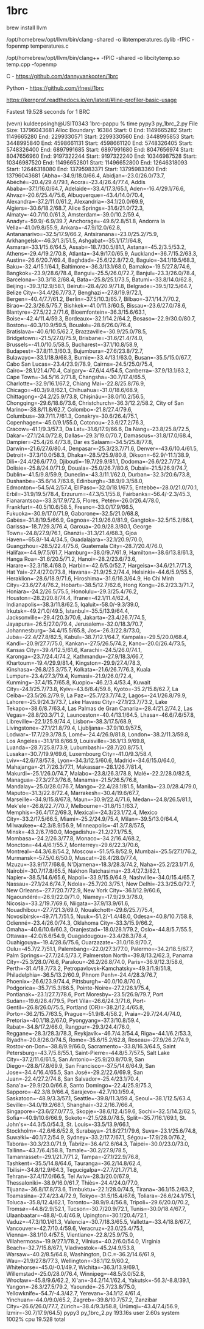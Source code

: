 # 1brc

brew install llvm  

/opt/homebrew/opt/llvm/bin/clang -shared -o libtemperatures.dylib -fPIC -fopenmp temperatures.c

/opt/homebrew/opt/llvm/bin/clang++ -fPIC -shared -o libcitytemp.so temp.cpp -fopenmp

C -  https://github.com/dannyvankooten/1brc

Python - https://github.com/ifnesi/1brc

https://kernprof.readthedocs.io/en/latest/#line-profiler-basic-usage

Fastest 19.528 seconds for 1 BRC

(vevn) kuldeepsingh@USIT0343 1brc-pappu % time pypy3 py_1brc_2.py
File Size: 13796043681
Alloc Boundary: 16384
Start: 0  End: 1149665282
Start: 1149665280  End: 2299330571
Start: 2299330560  End: 3448995853
Start: 3448995840  End: 4598661131
Start: 4598661120  End: 5748326405
Start: 5748326400  End: 6897991685
Start: 6897991680  End: 8047656974
Start: 8047656960  End: 9197322244
Start: 9197322240  End: 10346987528
Start: 10346987520  End: 11496652801
Start: 11496652800  End: 12646318093
Start: 12646318080  End: 13795983371
Start: 13795983360  End: 13796043681
{Abha=-34.9/18.0/66.4, Abidjan=-23.0/26.0/73.7, Abéché=-20.4/29.4/79.1, Accra=-23.4/26.4/77.4, Addis Ababa=-37.1/16.0/64.7, Adelaide=-33.4/17.3/65.1, Aden=-16.4/29.1/76.6, Ahvaz=-20.6/25.4/75.6, Albuquerque=-43.4/14.0/70.4, Alexandra=-37.2/11.0/61.2, Alexandria=-34.1/20.0/69.9, Algiers=-30.6/18.2/68.7, Alice Springs=-31.6/21.0/72.3, Almaty=-40.7/10.0/61.3, Amsterdam=-39.0/10.2/59.4, Anadyr=-59.9/-6.9/39.7, Anchorage=-49.6/2.8/51.8, Andorra la Vella=-41.0/9.8/55.9, Ankara=-47.9/12.0/62.8, Antananarivo=-32.5/17.9/66.2, Antsiranana=-23.0/25.2/75.9, Arkhangelsk=-46.3/1.3/51.5, Ashgabat=-35.1/17.1/64.8, Asmara=-33.1/15.6/64.5, Assab=-18.7/30.5/81.1, Astana=-45.2/3.5/53.2, Athens=-29.4/19.2/70.8, Atlanta=-34.9/17.0/65.9, Auckland=-36.7/15.2/63.3, Austin=-26.6/20.7/69.4, Baghdad=-25.6/22.8/72.0, Baguio=-34.1/19.5/68.3, Baku=-32.4/15.1/64.1, Baltimore=-36.3/13.1/68.0, Bamako=-19.5/27.8/74.6, Bangkok=-23.9/28.6/78.4, Bangui=-25.5/26.0/72.7, Banjul=-23.3/26.0/78.4, Barcelona=-30.3/18.2/68.4, Bata=-25.8/25.1/73.5, Batumi=-33.8/14.0/62.8, Beijing=-39.3/12.9/58.1, Beirut=-28.4/20.9/71.8, Belgrade=-39.5/12.5/64.7, Belize City=-34.4/26.7/73.7, Benghazi=-27.8/19.9/72.1, Bergen=-40.4/7.7/61.2, Berlin=-37.5/10.3/65.7, Bilbao=-37.1/14.7/70.2, Birao=-22.3/26.5/75.7, Bishkek=-41.0/11.3/60.5, Bissau=-23.6/27.0/78.6, Blantyre=-27.5/22.2/71.6, Bloemfontein=-36.3/15.6/63.1, Boise=-42.4/11.4/59.3, Bordeaux=-32.1/14.2/64.2, Bosaso=-22.9/30.0/80.7, Boston=-40.3/10.9/59.5, Bouaké=-28.6/26.0/76.4, Bratislava=-40.6/10.5/62.7, Brazzaville=-30.9/25.0/78.5, Bridgetown=-21.5/27.0/75.9, Brisbane=-31.6/21.4/74.0, Brussels=-41.0/10.5/58.5, Bucharest=-37.1/10.8/58.9, Budapest=-37.8/11.3/60.3, Bujumbura=-27.6/23.8/72.7, Bulawayo=-33.1/18.9/68.3, Burnie=-33.4/13.1/63.0, Busan=-35.5/15.0/67.7, Cabo San Lucas=-23.4/23.9/78.9, Cairns=-24.5/25.0/75.4, Cairo=-28.1/21.4/70.4, Calgary=-47.6/4.4/54.5, Canberra=-37.9/13.1/63.2, Cape Town=-34.5/16.2/71.8, Changsha=-30.7/17.4/65.5, Charlotte=-32.9/16.1/67.2, Chiang Mai=-22.8/25.8/76.9, Chicago=-40.3/9.8/62.1, Chihuahua=-31.0/18.6/68.9, Chittagong=-24.2/25.9/73.8, Chișinău=-38.0/10.2/56.5, Chongqing=-29.6/18.6/73.6, Christchurch=-36.3/12.2/58.2, City of San Marino=-38.8/11.8/62.7, Colombo=-21.8/27.4/79.6, Columbus=-39.7/11.7/61.3, Conakry=-30.6/26.4/75.1, Copenhagen=-45.0/9.1/55.0, Cotonou=-23.6/27.2/76.3, Cracow=-41.1/9.3/57.3, Da Lat=-31.6/17.9/66.6, Da Nang=-23.8/25.8/72.5, Dakar=-27.1/24.0/72.8, Dallas=-29.3/19.0/70.7, Damascus=-31.8/17.0/68.4, Dampier=-25.4/26.4/73.8, Dar es Salaam=-34.5/25.8/77.8, Darwin=-21.6/27.6/80.4, Denpasar=-25.3/23.7/71.6, Denver=-43.6/10.4/61.5, Detroit=-37.3/10.0/58.3, Dhaka=-28.5/25.9/80.8, Dikson=-62.9/-11.1/38.9, Dili=-24.4/26.6/77.0, Djibouti=-19.7/29.9/81.1, Dodoma=-26.6/22.7/72.4, Dolisie=-25.8/24.0/71.9, Douala=-25.0/26.7/80.6, Dubai=-21.5/26.9/74.7, Dublin=-41.5/9.8/59.9, Dunedin=-43.3/11.1/62.0, Durban=-32.3/20.6/73.8, Dushanbe=-35.6/14.7/63.6, Edinburgh=-38.9/9.3/58.0, Edmonton=-54.5/4.2/57.4, El Paso=-32.0/18.1/67.5, Entebbe=-28.0/21.0/70.1, Erbil=-31.9/19.5/78.4, Erzurum=-47.3/5.1/55.8, Fairbanks=-56.4/-2.3/45.3, Fianarantsoa=-33.3/17.9/72.5, Flores,  Petén=-26.0/26.4/78.0, Frankfurt=-40.5/10.6/58.5, Fresno=-33.0/17.9/66.5, Fukuoka=-30.9/17.0/71.9, Gaborone=-32.5/21.0/68.8, Gabès=-31.8/19.5/66.9, Gagnoa=-21.9/26.0/81.9, Gangtok=-32.5/15.2/66.1, Garissa=-18.7/29.3/76.4, Garoua=-20.9/28.3/80.1, George Town=-24.8/27.9/76.1, Ghanzi=-31.3/21.4/68.3, Gjoa Haven=-65.8/-14.4/34.5, Guadalajara=-32.1/20.9/70.0, Guangzhou=-28.5/22.4/75.6, Guatemala City=-28.7/20.4/76.0, Halifax=-44.9/7.5/61.7, Hamburg=-38.0/9.7/61.9, Hamilton=-38.6/13.8/61.3, Hanga Roa=-31.6/20.5/71.2, Hanoi=-28.2/23.6/73.6, Harare=-32.3/18.4/68.0, Harbin=-42.6/5.0/52.7, Hargeisa=-34.6/21.7/71.3, Hat Yai=-27.4/27.0/73.8, Havana=-21.9/25.2/74.4, Helsinki=-44.6/5.9/55.5, Heraklion=-28.6/18.9/71.6, Hiroshima=-31.6/16.3/64.9, Ho Chi Minh City=-23.6/27.4/76.2, Hobart=-38.5/12.7/62.6, Hong Kong=-26.2/23.3/71.7, Honiara=-24.2/26.5/75.5, Honolulu=-29.3/25.4/76.2, Houston=-28.2/20.8/74.4, Ifrane=-42.1/11.4/62.4, Indianapolis=-38.3/11.8/62.5, Iqaluit=-58.0/-9.3/39.0, Irkutsk=-49.2/1.0/49.5, Istanbul=-35.5/13.9/64.4, Jacksonville=-29.4/20.3/70.6, Jakarta=-23.4/26.7/74.5, Jayapura=-26.5/27.0/79.4, Jerusalem=-32.0/18.3/70.7, Johannesburg=-34.4/15.5/65.8, Jos=-26.3/22.8/73.0, Juba=-22.4/27.8/82.5, Kabul=-38.7/12.1/64.7, Kampala=-29.5/20.0/68.4, Kandi=-20.9/27.7/75.0, Kankan=-27.5/26.5/74.2, Kano=-20.0/26.4/73.5, Kansas City=-39.4/12.5/61.6, Karachi=-24.5/26.0/74.1, Karonga=-23.7/24.4/74.2, Kathmandu=-27.9/18.3/66.7, Khartoum=-19.4/29.9/81.4, Kingston=-29.9/27.4/78.3, Kinshasa=-26.8/25.3/75.7, Kolkata=-21.6/26.7/76.3, Kuala Lumpur=-23.4/27.3/79.4, Kumasi=-21.9/26.0/72.4, Kunming=-37.4/15.7/65.8, Kuopio=-46.2/3.4/53.4, Kuwait City=-24.1/25.7/73.8, Kyiv=-43.6/8.4/59.8, Kyoto=-35.2/15.8/62.7, La Ceiba=-23.5/26.2/79.9, La Paz=-25.7/23.7/74.2, Lagos=-24.1/26.8/79.9, Lahore=-25.9/24.3/73.7, Lake Havasu City=-27.1/23.7/73.2, Lake Tekapo=-38.6/8.7/63.4, Las Palmas de Gran Canaria=-28.4/21.2/74.2, Las Vegas=-28.8/20.3/71.2, Launceston=-40.4/13.1/64.5, Lhasa=-46.6/7.6/57.8, Libreville=-22.1/25.9/74.4, Lisbon=-38.3/17.5/68.9, Livingstone=-27.1/21.8/79.4, Ljubljana=-37.9/10.9/57.5, Lodwar=-17.7/29.3/78.5, Lomé=-24.4/26.9/81.8, London=-38.2/11.3/59.8, Los Angeles=-31.1/18.6/66.9, Louisville=-36.1/13.9/69.8, Luanda=-28.7/25.8/73.9, Lubumbashi=-28.7/20.8/75.1, Lusaka=-30.7/19.9/69.6, Luxembourg City=-41.0/9.3/58.4, Lviv=-42.6/7.8/57.8, Lyon=-34.3/12.5/60.6, Madrid=-34.6/15.0/64.0, Mahajanga=-21.7/26.3/77.1, Makassar=-28.1/26.7/81.4, Makurdi=-25.1/26.0/74.7, Malabo=-23.8/26.3/78.8, Malé=-22.2/28.0/82.5, Managua=-27.3/27.3/76.6, Manama=-21.5/26.5/76.8, Mandalay=-25.0/28.0/76.7, Mango=-22.4/28.1/81.5, Manila=-23.0/28.4/79.0, Maputo=-31.3/22.8/72.4, Marrakesh=-30.4/19.6/67.7, Marseille=-34.9/15.8/67.8, Maun=-30.9/22.4/71.6, Medan=-24.8/26.5/81.1, Mek'ele=-26.8/22.7/70.7, Melbourne=-31.8/15.1/63.7, Memphis=-36.4/17.2/69.3, Mexicali=-24.3/23.1/72.4, Mexico City=-33.2/17.5/66.5, Miami=-25.2/24.9/75.4, Milan=-39.5/13.0/64.4, Milwaukee=-42.3/8.9/56.9, Minneapolis=-41.3/7.8/57.5, Minsk=-43.2/6.7/60.0, Mogadishu=-21.2/27.1/75.5, Mombasa=-24.2/26.3/77.8, Monaco=-34.2/16.4/68.2, Moncton=-44.4/6.1/55.7, Monterrey=-29.6/22.3/70.6, Montreal=-44.3/6.8/54.2, Moscow=-51.5/5.8/52.9, Mumbai=-25.5/27.1/76.2, Murmansk=-57.5/0.6/50.0, Muscat=-28.4/28.0/77.4, Mzuzu=-33.9/17.7/68.6, N'Djamena=-18.3/28.3/74.2, Naha=-25.2/23.1/71.6, Nairobi=-30.7/17.8/65.5, Nakhon Ratchasima=-23.4/27.3/82.1, Napier=-38.5/14.6/65.6, Napoli=-33.9/15.9/64.9, Nashville=-34.0/15.4/65.7, Nassau=-27.1/24.6/74.7, Ndola=-25.7/20.3/75.1, New Delhi=-23.3/25.0/72.7, New Orleans=-27.7/20.7/72.9, New York City=-36.1/12.9/60.6, Ngaoundéré=-26.9/22.0/71.0, Niamey=-17.9/29.3/78.0, Nicosia=-33.2/19.7/69.6, Niigata=-37.9/13.9/61.6, Nouadhibou=-27.7/21.3/69.0, Nouakchott=-29.6/25.7/75.4, Novosibirsk=-49.7/1.7/51.5, Nuuk=-51.2/-1.4/48.0, Odesa=-40.8/10.7/58.8, Odienné=-23.4/26.0/74.3, Oklahoma City=-33.3/15.9/66.2, Omaha=-40.6/10.6/60.3, Oranjestad=-18.0/28.1/79.2, Oslo=-44.8/5.7/55.5, Ottawa=-42.0/6.6/54.9, Ouagadougou=-23.4/28.3/78.4, Ouahigouya=-19.4/28.6/75.6, Ouarzazate=-31.0/18.9/70.7, Oulu=-45.7/2.7/51.1, Palembang=-22.0/27.3/77.0, Palermo=-34.2/18.5/67.7, Palm Springs=-27.7/24.5/73.7, Palmerston North=-39.8/13.2/62.3, Panama City=-25.3/28.0/76.6, Parakou=-26.2/26.8/74.0, Paris=-36.9/12.3/58.6, Perth=-31.4/18.7/73.2, Petropavlovsk-Kamchatsky=-49.3/1.9/51.8, Philadelphia=-36.5/13.2/60.9, Phnom Penh=-24.4/28.3/76.7, Phoenix=-26.6/23.9/74.4, Pittsburgh=-40.0/10.8/70.0, Podgorica=-35.7/15.3/66.5, Pointe-Noire=-27.2/26.1/75.4, Pontianak=-23.1/27.7/78.6, Port Moresby=-23.5/26.9/79.7, Port Sudan=-19.6/28.4/79.5, Port Vila=-26.6/24.3/71.6, Port-Gentil=-26.8/26.0/75.5, Portland (OR)=-38.2/12.4/65.8, Porto=-36.2/15.7/63.5, Prague=-51.9/8.4/58.2, Praia=-29.7/24.4/74.0, Pretoria=-40.1/18.2/67.0, Pyongyang=-37.3/10.8/59.4, Rabat=-34.8/17.2/66.0, Rangpur=-29.3/24.4/76.0, Reggane=-28.3/28.3/78.3, Reykjavík=-46.7/4.3/54.4, Riga=-44.1/6.2/53.3, Riyadh=-20.8/26.0/74.5, Rome=-35.6/15.2/62.8, Roseau=-27.9/26.2/74.9, Rostov-on-Don=-38.8/9.9/66.0, Sacramento=-33.8/16.3/64.5, Saint Petersburg=-43.7/5.8/55.1, Saint-Pierre=-44.8/5.7/57.5, Salt Lake City=-37.2/11.6/61.5, San Antonio=-25.9/20.8/70.9, San Diego=-28.8/17.8/69.9, San Francisco=-37.5/14.6/64.9, San Jose=-34.4/16.4/65.5, San José=-29.2/22.6/69.9, San Juan=-22.4/27.2/74.8, San Salvador=-25.4/23.1/70.4, Sana'a=-29.9/20.0/66.8, Santo Domingo=-22.4/25.9/75.3, Sapporo=-42.3/8.9/66.4, Sarajevo=-42.7/10.1/59.4, Saskatoon=-48.9/3.3/57.1, Seattle=-39.8/11.3/59.4, Seoul=-38.1/12.5/63.4, Seville=-34.0/19.2/68.1, Shanghai=-32.2/16.7/66.4, Singapore=-23.6/27.0/77.5, Skopje=-38.6/12.4/59.6, Sochi=-32.5/14.2/62.5, Sofia=-40.9/10.6/66.9, Sokoto=-21.5/28.0/78.5, Split=-35.7/16.1/69.1, St. John's=-44.3/5.0/54.3, St. Louis=-33.5/13.9/66.1, Stockholm=-42.6/6.6/52.8, Surabaya=-21.8/27.1/79.6, Suva=-23.1/25.6/74.8, Suwałki=-40.1/7.2/54.9, Sydney=-33.2/17.7/67.1, Ségou=-17.9/28.0/76.2, Tabora=-30.3/23.0/71.9, Tabriz=-36.4/12.6/64.3, Taipei=-30.0/23.0/73.0, Tallinn=-43.7/6.4/58.8, Tamale=-30.2/27.9/78.5, Tamanrasset=-29.1/21.7/71.2, Tampa=-27.1/22.9/76.8, Tashkent=-35.5/14.8/64.6, Tauranga=-36.2/14.8/62.4, Tbilisi=-34.8/12.9/64.3, Tegucigalpa=-27.7/21.7/71.8, Tehran=-37.4/17.0/66.5, Tel Aviv=-28.3/20.0/67.9, Thessaloniki=-38.9/16.0/61.7, Thiès=-24.4/24.0/77.0, Tijuana=-36.8/17.8/73.6, Timbuktu=-22.1/28.0/74.5, Tirana=-36.1/15.2/63.2, Toamasina=-27.4/23.4/72.9, Tokyo=-31.5/15.4/67.6, Toliara=-26.6/24.1/75.1, Toluca=-35.8/12.4/62.1, Toronto=-38.9/9.4/56.8, Tripoli=-29.6/20.0/70.2, Tromsø=-44.8/2.9/52.1, Tucson=-30.7/20.9/72.1, Tunis=-30.0/18.4/67.7, Ulaanbaatar=-48.8/-0.4/46.9, Upington=-30.1/20.4/72.1, Vaduz=-47.3/10.1/61.3, Valencia=-30.7/18.3/65.5, Valletta=-33.4/18.8/67.7, Vancouver=-42.7/10.4/59.6, Veracruz=-23.0/25.4/75.1, Vienna=-38.1/10.4/57.5, Vientiane=-22.8/25.9/75.0, Villahermosa=-19.9/27.1/78.2, Vilnius=-40.2/6.0/54.0, Virginia Beach=-32.7/15.8/67.1, Vladivostok=-45.2/4.9/53.8, Warsaw=-40.2/8.5/64.8, Washington, D.C.=-36.2/14.6/61.9, Wau=-21.9/27.8/77.3, Wellington=-38.1/12.9/60.2, Whitehorse=-45.0/-0.1/49.7, Wichita=-36.3/13.9/69.1, Willemstad=-25.0/28.0/76.4, Winnipeg=-48.5/3.0/52.8, Wrocław=-45.8/9.6/62.2, Xi'an=-34.2/14.1/62.4, Yakutsk=-56.3/-8.8/39.1, Yangon=-26.3/27.5/79.2, Yaoundé=-25.7/23.8/75.0, Yellowknife=-54.7/-4.3/42.7, Yerevan=-34.1/12.4/61.4, Yinchuan=-44.0/9.0/65.2, Zagreb=-39.8/10.7/57.2, Zanzibar City=-26.6/26.0/77.7, Zürich=-38.4/9.3/58.8, Ürümqi=-43.4/7.4/56.9, İzmir=-30.7/17.9/64.5} 
pypy3 py_1brc_2.py  193.16s user 2.60s system 1002% cpu 19.528 total

